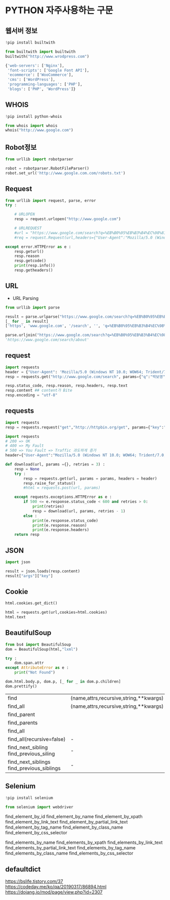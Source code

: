 # PYTHON 자주사용하는 구문

## 웹서버 정보

```python
!pip install builtwith

from builtwith import builtwith
builtwith("http://www.wrodpress.com")

{'web-servers': ['Nginx'],
 'font-scripts': ['Google Font API'],
 'ecommerce': ['WooCommerce'],
 'cms': ['WordPress'],
 'programming-languages': ['PHP'],
 'blogs': ['PHP', 'WordPress']}
```

## WHOIS

```python
!pip install python-whois

from whois import whois
whois("http://www.google.com")
```

## Robot정보

```python
from urllib import robotparser

robot = robotparser.RobotFileParser()
robot.set_url('http://www.google.com.com/robots.txt')
```

## Request

```python
from urllib import request, parse, error
try :

    # URLOPEN
    resp = request.urlopen("http://www.google.com")

    # URLREQUEST
    #url = "https://www.google.com/search?q=%EB%B0%95%EB%B3%B4%EC%98%81&rlz=1C1CHBD_koKR847KR847&oq=%EB%B0%95%EB%B3%B4%EC%98%81&aqs=chrome..69i57j0l5.3532j0j8&sourceid=chrome&ie=UTF-8"
    #req = request.Request(url,headers={"User-Agent":"Mozilla/5.0 (Windows NT 10.0; WOW64; Trident/7.0; rv:11.0) like Gecko"},method="GET")

except error.HTTPError as e :
    resp.geturl()
    resp.reason
    resp.getcode()
    print(resp.info())
    resp.getheaders()
```

## URL

- URL Parsing

```python
from urllib import parse

result = parse.urlparse("https://www.google.com/search?q=%EB%B0%95%EB%B3%B4%EC%98%81")
[_ for _ in result]
['https', 'www.google.com', '/search', '', 'q=%EB%B0%95%EB%B3%B4%EC%98%81', '']

parse.urljoin("https://www.google.com/search?q=%EB%B0%95%EB%B3%B4%EC%98%81","/search/about")
'https://www.google.com/search/about'
```

## request

```python
import requests
header = {"User-Agent": 'Mozilla/5.0 (Windows NT 10.0; WOW64; Trident/7.0; rv:11.0) like Gecko'}
resp = requests.get("http://www.google.com/search", params={"q":"박보영"}, headers=header)

resp.status_code, resp.reason, resp.headers, resp.text
resp.content ## content가 Bite
resp.encoding = "utf-8"
```

## requests

```python
import requests
resp = requests.request("get","http://httpbin.org/get", params={"key":"value"})
```

```python
import requests
# 200 => OK
# 400 => My Fault
# 500 => You Fault => Traffic 과도하게 증가
header={"User-Agent":"Mozilla/5.0 (Windows NT 10.0; WOW64; Trident/7.0; rv:11.0) like Gecko"}

def download(url, params ={}, retries = 3) :
    resp = None
    try :
        resp = requests.get(url, params = params, headers = header)
        resp.raise_for_status()
        #html = requests.post(url, params)

    except requests.exceptions.HTTPError as e :
        if 500 <= e.response.status_code < 600 and retries > 0:
            print(retries)
            resp = download(url, params, retries - 1)
        else :
            print(e.response.status_code)
            print(e.response.reason)
            print(e.response.headers)
    return resp
```

## JSON

```python
import json

result = json.loads(resp.content)
result["args"]["key"]
```

## Cookie

```python
html.cookies.get_dict()

html = requests.get(url,cookies=html.cookies)
html.text
```

## BeautifulSoup

```python
from bs4 import BeautifulSoup
dom = BeautifulSoup(html,"lxml")

try :
    dom.span.attr
except AttributeError as e :
    print("Not Found")

dom.html.body.p, dom.p, [_ for _ in dom.p.children]
dom.prettify()
```

<table>
<tr><td>find</td><td>(name,attrs,recursive,string,**kwargs)</td><td></td></tr>
<tr><td>find_all</td><td>(name,attrs,recursive,string,**kwargs)</td><td></td></tr>
<tr><td>find_parent</td><td></td><td></td></tr>
<tr><td>find_parents</td><td></td><td></td></tr>
<tr><td>find_all</td><td></td><td></td></tr>
<tr><td>find_all(recursive=false)</td><td>-</td><td></td></tr>
<tr><td>find_next_sibling<br/>find_previous_siling</td><td>-</td><td></td></tr>
<tr><td>find_next_siblings<br/>find_previous_siblings</td><td>-</td><td></td></tr>
</table>

## Selenium

```python
!pip install selenium

from selenium import webdriver
```

find_element_by_id
find_element_by_name
find_element_by_xpath
find_element_by_link_text
find_element_by_partial_link_text
find_element_by_tag_name
find_element_by_class_name
find_element_by_css_selector

find_elements_by_name
find_elements_by_xpath
find_elements_by_link_text
find_elements_by_partial_link_text
find_elements_by_tag_name
find_elements_by_class_name
find_elements_by_css_selector

## defaultdict

<https://bslife.tistory.com/37>
<https://codeday.me/ko/qa/20190317/86894.html>
<https://dojang.io/mod/page/view.php?id=2307>
